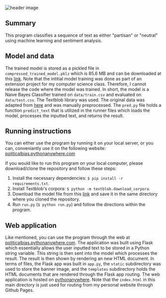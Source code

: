 ![header image](https://drive.google.com/uc?export=download&id=1tbbhZWk__GcjI8lExRTdX-jrhItqKOo4)

## Summary

This program classifies a sequence of text as either "partisan" or "neutral" using machine learning and sentiment analysis. 

## Model and data

The trained model is stored as a pickled file in `compressed_trained_model.pklz` which is 85.6 MB and can be downloaded at this [link](https://drive.google.com/file/d/1-GpghIfWqZcTR-KNek-Jj2T3pKzVbgE_/view?usp=sharing).  Note that the intitial model training was done as part of an extension project for my computer science class. Therefore, I cannot release the code where the model was trained. In short, the model is a Naive Bayes Classifier trained on `data/train.csv` and evaluated on `data/test.csv`. The Textblob library was used. The original data was adapted from [here](https://www.kaggle.com/crowdflower/political-social-media-posts) and was manually preprocessed. The `pred.py` file holds a function `predict_text` that is utilized in the runner files which loads the model, processes the inputted text, and returns the result. 

## Running instructions

You can either use the program by running it on your local server, or you can, conveniantly use it on the following website: [politicalbias.pythonanywhere.com](http://politicalbias.pythonanywhere.com/) 

If you would like to run this program on your local computer, please download/clone the repository and follow these steps: 

1. Install the necessary dependencies: `$ pip install -r requirements.txt`. 
2. Install Textblob's corpora: `$ python -m textblob.download_corpora`. 
3. Download the model file from this [link](https://drive.google.com/file/d/1-GpghIfWqZcTR-KNek-Jj2T3pKzVbgE_/view?usp=sharing) and save it in the same directory where you cloned the repository. 
4. Run `run.py` (`$ python run.py`) and follow the directions within the program. 

## Web application

Like mentioned, you can use the program through the web at [politicalbias.pythonanywhere.com](http://politicalbias.pythonanywhere.com/). The application was built using Flask which essentially allows the user inputted text to be stored in a Python string variable. This string is then sent into the model which processes the result. The result is then shown by rendering an new HTML document. In terms of files, the Flask app was built in `app.py`, the `static` subdirectory was used to store the banner image, and the `templates` subdirectory holds the HTML documents that are rendered through the Flask app routing.  The web application is hosted on [pythonanywhere](https://www.pythonanywhere.com/). Note that the `index.html` in this main directory is just used for routing from my personal website through Github Pages. 
